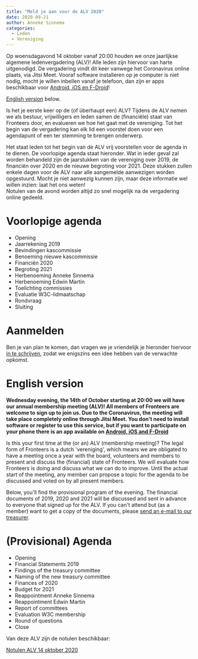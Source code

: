 ```yaml
---
title: "Meld je aan voor de ALV 2020"
date: 2020-09-21
author: Anneke Sinnema
categories: 
  - Leden
  - Vereniging
---
```

Op woensdagavond 14 oktober vanaf 20:00 houden we onze jaarlijkse algemene ledenvergadering (ALV)! Alle leden zijn hiervoor van harte uitgenodigd. De vergadering vindt dit keer vanwege het Coronavirus online plaats, via Jitsi Meet. Vooraf software installeren op je computer is niet nodig, mocht je willen inbellen vanaf je telefoon, dan zijn er apps beschikbaar voor [Android, iOS en F-Droid](https://jitsi.org/downloads/)!

[English version](#english-version) below.

Is het je eerste keer op de (of überhaupt een) ALV? Tijdens de ALV nemen we als bestuur, vrijwilligers en leden samen de (financiële) staat van Fronteers door, en evalueren we hoe het gaat met de vereniging. Tot het begin van de vergadering kan elk lid een voorstel doen voor een agendapunt of een ter stemming te brengen onderwerp.

Het staat leden tot het begin van de ALV vrij voorstellen voor de agenda in te dienen. De voorlopige agenda staat hieronder. Wat in ieder geval zal worden behandeld zijn de jaarstukken van de vereniging over 2019, de financiën over 2020 en de nieuwe begroting voor 2021. Deze stukken zullen enkele dagen voor de ALV naar alle aangemelde aanwezigen worden opgestuurd. Mocht je niet aanwezig kunnen zijn, maar deze informatie wel willen inzien: laat het ons weten!  
Notulen van de avond worden altijd zo snel mogelijk na de vergadering online gedeeld.

# Voorlopige agenda

* Opening
* Jaarrekening 2019
* Bevindingen kascommissie
* Benoeming nieuwe kascommissie
* Financiën 2020
* Begroting 2021
* Herbenoeming Anneke Sinnema
* Herbenoeming Edwin Martin
* Toelichting commissies
* Evaluatie W3C-lidmaatschap
* Rondvraag
* Sluiting

# Aanmelden

Ben je van plan te komen, dan vragen we je vriendelijk je hieronder hiervoor [in te schrijven](#formulier-1), zodat we enigszins een idee hebben van de verwachte opkomst.

# English version

**Wednesday evening, the 14th of October starting at 20:00 we will have our annual membership meeting (ALV)! All members of Fronteers are welcome to sign up to join us. Due to the Coronavirus, the meeting will take place completely online through Jitsi Meet. You don't need to install software or register to use this service, but if you want to participate on your phone there is an app available on [Android, iOS and F-Droid](https://jitsi.org/downloads/)**

Is this your first time at the (or an) ALV (membership meeting)? The legal form of Fronteers is a dutch 'vereniging', which means we are obligated to have a meeting once a year with the board, volunteers and members to present and discuss the (financial) state of Fronteers. We will evaluate how Fronteers is doing and discuss what we can do to improve. Until the actual start of the meeting, any member can propose a topic for the agenda to be discussed and voted on by all present members.

Below, you'll find the provisional program of the evening. The financial documents of 2019, 2020 and 2021 will be discussed and sent in advance to everyone that signed up for the ALV. If you can't attend but (as a member) want to get a copy of the documents, please [send an e-mail to our treasurer](mailto:penningmeester@fronteers.nl).

# (Provisional) Agenda

* Opening
* Financial Statements 2019
* Findings of the treasury committee
* Naming of the new treasury committee
* Finances of 2020
* Budget for 2021
* Reappointment Anneke Sinnema
* Reappointment Edwin Martin
* Report of committees
* Evaluation W3C membership
* Round of questions
* Close

Van deze ALV zijn de notulen beschikbaar:

[Notulen ALV 14 oktober 2020](https://fronteers.nl/vereniging/bestuur/notulen/notulen-alv-14-oktober-2020)








